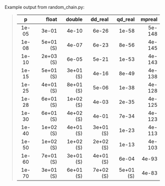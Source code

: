 Example output from random_chain.py:

> |     p |      float |     double |    dd_real |    qd_real |     mpreal |
> |:-----:| ----------:| ----------:| ----------:| ----------:| ----------:|
> | 1e-05 |  3e-01     |  4e-10     |  6e-26     |  1e-58     |  5e-148    |
> | 1e-08 |  5e+01 (S) |  4e-07     |  6e-23     |  8e-56     |  4e-145    |
> | 1e-10 |  2e+03 (S) |  6e-05     |  5e-21     |  1e-53     |  4e-143    |
> | 1e-15 |  5e+01 (S) |  3e+01 (S) |  4e-16     |  8e-49     |  4e-138    |
> | 1e-25 |  4e+01 (S) |  8e+01 (S) |  5e-06     |  1e-38     |  4e-128    |
> | 1e-28 |  6e+01 (S) |  1e+02 (S) |  4e-03     |  2e-35     |  4e-125    |
> | 1e-30 |  6e+01 (S) |  4e+02 (S) |  4e-01     |  7e-34     |  4e-123    |
> | 1e-40 |  1e+02 (S) |  4e+01 (S) |  3e+01 (S) |  1e-23     |  4e-113    |
> | 1e-50 |  1e+02 (S) |  1e+02 (S) |  2e+02 (S) |  1e-13     |  4e-103    |
> | 1e-60 |  7e+01 (S) |  3e+01 (S) |  4e+01 (S) |  6e-04     |  4e-93     |
> | 1e-70 |  3e+01 (S) |  6e+01 (S) |  7e+02 (S) |  5e+01 (S) |  4e-83     |

